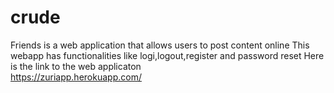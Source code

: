 # crude
Friends is a web application that allows users to post content online
This webapp has functionalities like logi,logout,register and password reset
Here is the link to the web applicaton  
https://zuriapp.herokuapp.com/
